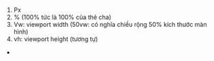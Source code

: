 1. Px
2. % (100% tức là 100% của thẻ cha)
3. Vw: viewport width (50vw: có nghĩa chiều rộng 50% kích thước màn hình)
4. vh: viewport height (tương tự)

+ 